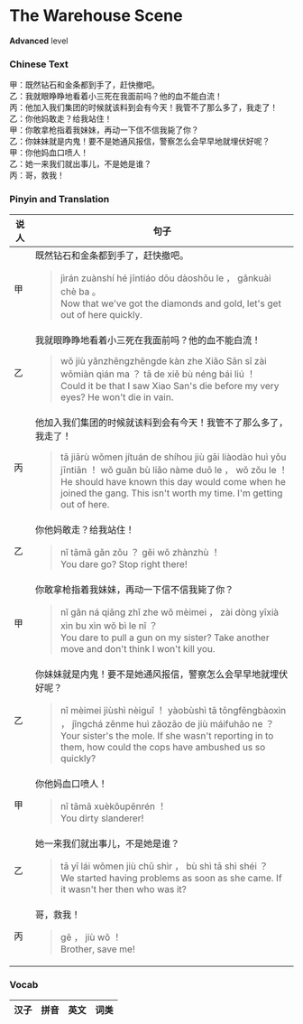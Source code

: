 # The Warehouse Scene
**Advanced** level
### Chinese Text
甲：既然钻石和金条都到手了，赶快撤吧。<br />乙：我就眼睁睁地看着小三死在我面前吗？他的血不能白流！<br />丙：他加入我们集团的时候就该料到会有今天！我管不了那么多了，我走了！<br />乙：你他妈敢走？给我站住！<br />甲：你敢拿枪指着我妹妹，再动一下信不信我毙了你？<br />乙：你妹妹就是内鬼！要不是她通风报信，警察怎么会早早地就埋伏好呢？<br />甲：你他妈血口喷人！<br />乙：她一来我们就出事儿，不是她是谁？<br />丙：哥，救我！

### Pinyin and Translation
|说人|句子|
|----|----|
|甲|既然钻石和金条都到手了，赶快撤吧。<blockquote>jìrán zuànshí hé jīntiáo dōu dàoshǒu le ， gǎnkuài chè ba 。<br />Now that we've got the diamonds and gold, let's get out of here quickly.</blockquote>|
|乙|我就眼睁睁地看着小三死在我面前吗？他的血不能白流！<blockquote>wǒ jiù yǎnzhēngzhēngde kàn zhe Xiǎo Sān sǐ zài wǒmiàn qián ma ？ tā de xiě bù néng bái liú ！<br />Could it be that I saw Xiao San's die before my very eyes? He won't die in vain.</blockquote>|
|丙|他加入我们集团的时候就该料到会有今天！我管不了那么多了，我走了！<blockquote>tā jiārù wǒmen jítuán de shíhou jiù gāi liàodào huì yǒu jīntiān ！ wǒ guǎn bù liǎo nàme duō le ， wǒ zǒu le ！<br />He should have known this day would come when he joined the gang. This isn't worth my time. I'm getting out of here.</blockquote>|
|乙|你他妈敢走？给我站住！<blockquote>nǐ tāmā gǎn zǒu ？ gěi wǒ zhànzhù ！<br />You dare go? Stop right there!</blockquote>|
|甲|你敢拿枪指着我妹妹，再动一下信不信我毙了你？<blockquote>nǐ gǎn ná qiāng zhǐ zhe wǒ mèimei ， zài dòng yīxià xìn bu xìn wǒ bì le nǐ ？<br />You dare to pull a gun on my sister? Take another move and don't think I won't kill you.</blockquote>|
|乙|你妹妹就是内鬼！要不是她通风报信，警察怎么会早早地就埋伏好呢？<blockquote>nǐ mèimei jiùshì nèiguǐ ！ yàobùshì tā tōngfēngbàoxìn ， jǐngchá zěnme huì zǎozāo de jiù máifuhǎo ne ？<br />Your sister's the mole. If she wasn't reporting in to them, how could the cops have ambushed us so quickly?</blockquote>|
|甲|你他妈血口喷人！<blockquote>nǐ tāmā xuèkǒupēnrén ！<br />You dirty slanderer!</blockquote>|
|乙|她一来我们就出事儿，不是她是谁？<blockquote>tā yī lái wǒmen jiù chū shìr ， bù shì tā shì shéi ？<br />We started having problems as soon as she came. If it wasn't her then who was it?</blockquote>|
|丙|哥，救我！<blockquote>gē ， jiù wǒ ！<br />Brother, save me!</blockquote>|
### Vocab
|汉子|拼音|英文|词类|
|----|----|----|----|